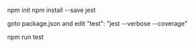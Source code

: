 npm init
npm install --save jest

goto package.json and edit
"test": "jest --verbose --coverage"

npm run test
